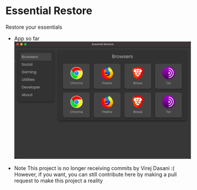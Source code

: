 # Essential Restore

Restore your essentials

- App so far
  ![](https://raw.githubusercontent.com/virejdasani/EssentialRestore/master/assets/AppPreview.png)

- Note
  This project is no longer receiving commits by Virej Dasani :( However, if you want, you can still contribute here by making a pull request to make this project a reality

